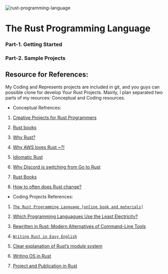 ![rust-programming-language](https://user-images.githubusercontent.com/11626327/100709514-9d0de300-33f1-11eb-8d6f-ad3398d6d12b.png)

# The Rust Programming Language

### Part-1. Getting Started
  
   

### Part-2. Sample Projects
 






## Resource for References: 

My Coding and Represents projects are included in git, and you guys can possible clone for develop Your Rust Projects. Mainly, I plan separated two parts of my reources: Conceptual and Coding resources. 

  * Conceptual Refrences: 
  
   1. [Creative Projects for Rust Programmers]( https://www.packtpub.com/product/creative-projects-for-rust-programmers/9781789346220)
   
   2.  [Rust books](https://github.com/sger/RustBooks)

   3. [Why Rust?](https://www.parity.io/why-rust/)
   
   4. [Why AWS loves Rust ~?!](https://aws.amazon.com/blogs/opensource/why-aws-loves-rust-and-how-wed-like-to-help/)
   
   5. [Idiomatic Rust](https://github.com/mre/idiomatic-rust)
   
   6. [Why Discord is switching from Go to Rust](https://blog.discord.com/why-discord-is-switching-from-go-to-rust-a190bbca2b1f)
   
   7. [Rust Books](https://github.com/sger/RustBooks)
   
   8. [ How to often does Rust change? ](https://steveklabnik.com/writing/how-often-does-rust-change)
   
 *  Coding Projects References: 
  
   1. [`The Rust Programming Language [online book and materials]`](https://doc.rust-lang.org/book/title-page.html#the-rust-programming-language)
   
   2. [Which Programming Languagues Use the Least Electricity? ](https://thenewstack.io/which-programming-languages-use-the-least-electricity/)
   
   3. [Rewritten in Rust: Modern Alternatives of Command-Line Tools](https://zaiste.net/posts/shell-commands-rust/)
   
   4. [`Writing Rust in Easy English`](https://github.com/Dhghomon/easy_rust/tree/ef1f739acf680dbc9bf5b18f1d965a23ded1b5a5)
   
   5. [Clear explanation of Rust’s module system](http://www.sheshbabu.com/posts/rust-module-system/)
   
   6. [Writing OS in Rust](https://os.phil-opp.com/)
   
   7. [Project and Publication in Rust](http://cliffle.com/)
   

